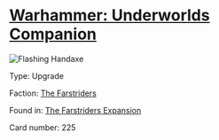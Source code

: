 # [Warhammer: Underworlds Companion](https://guidokessels.github.io/wh-underworlds)

  

![Flashing Handaxe](https://warhammerunderworlds.com/wp-content/uploads/sites/6/2018/03/225_ENG.png)



Type: Upgrade

Faction: [The Farstriders](https://guidokessels.github.io/wh-underworlds/factions/the-farstriders.md)

Found in: [The Farstriders Expansion](https://guidokessels.github.io/wh-underworlds/locations/the-farstriders-expansion.md)

Card number: 225
